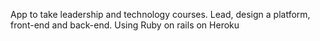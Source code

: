 App to take leadership and technology courses. Lead, design a platform, front-end and back-end. Using Ruby on rails on Heroku
